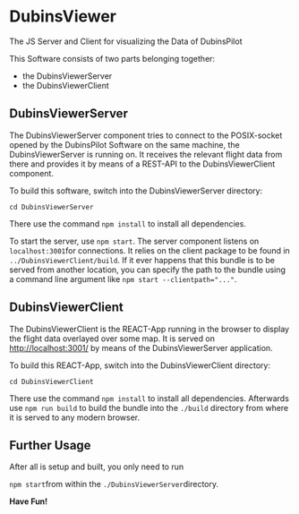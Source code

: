 # DubinsViewer
The JS Server and Client for visualizing the Data of DubinsPilot


This Software consists of two parts belonging together:
  * the DubinsViewerServer
  * the DubinsViewerClient
  
## DubinsViewerServer
The DubinsViewerServer component tries to connect to the POSIX-socket opened by the DubinsPilot Software on the same machine, the DubinsViewerServer is running on. It receives the relevant flight data from there and provides it by means of a REST-API to the DubinsViewerClient component.

To build this software, switch into the DubinsViewerServer directory:

`cd DubinsViewerServer`

There use the command `npm install` to install all dependencies.

To start the server, use `npm start`. The server component listens on `localhost:3001`for connections. It relies on the client package to be found in `../DubinsViewerClient/build`. If it ever happens that this bundle is to be served from another location, you can specify the path to the bundle using a command line argument like `npm start --clientpath="..."`.

## DubinsViewerClient
The DubinsViewerClient is the REACT-App running in the browser to display the flight data overlayed over some map. It is served on [http://localhost:3001/](http://localhost:3001/) by means of the DubinsViewerServer application.

To build this REACT-App, switch into the DubinsViewerClient directory:

`cd DubinsViewerClient`

There use the command `npm install` to install all dependencies. Afterwards use `npm run build` to build the bundle into the `./build` directory from where it is served to any modern browser.

## Further Usage
After all is setup and built, you only need to run 

`npm start`from within the `./DubinsViewerServer`directory.

**Have Fun!**




